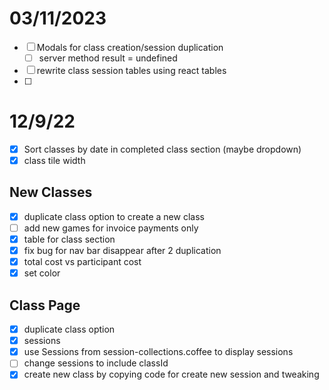 # 03/11/2023

- [ ] Modals for class creation/session duplication
	- [ ] server method result = undefined
- [ ] rewrite class session tables using react tables
- [ ] 

# 12/9/22

- [x] Sort classes by date in completed class section (maybe dropdown)
- [x] class tile width

## New Classes

- [x] duplicate class option to create a new class
- [ ] add new games for invoice payments only
- [x] table for class section
- [x] fix bug for nav bar disappear after 2 duplication
- [x] total cost vs participant cost
- [x] set color

## Class Page

- [x] duplicate class option
- [x] sessions
- [x] use Sessions from session-collections.coffee to display sessions
- [ ] change sessions to include classId
- [x] create new class by copying code for create new session and tweaking
